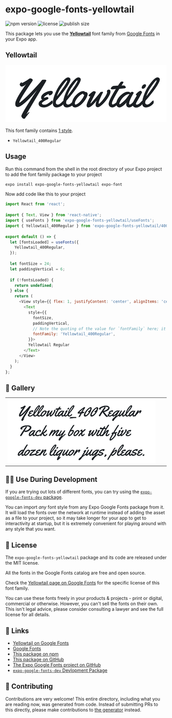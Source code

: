 # expo-google-fonts-yellowtail

![npm version](https://flat.badgen.net/npm/v/expo-google-fonts-yellowtail)
![license](https://flat.badgen.net/github/license/expo/google-fonts)
![publish size](https://flat.badgen.net/packagephobia/install/expo-google-fonts-yellowtail)

This package lets you use the [**Yellowtail**](https://fonts.google.com/specimen/Yellowtail) font family from [Google Fonts](https://fonts.google.com/) in your Expo app.

## Yellowtail

![Yellowtail](./font-family.png)

This font family contains [1 style](#-gallery).

- `Yellowtail_400Regular`

## Usage

Run this command from the shell in the root directory of your Expo project to add the font family package to your project
```sh
expo install expo-google-fonts-yellowtail expo-font
```

Now add code like this to your project
```js
import React from 'react';

import { Text, View } from 'react-native';
import { useFonts } from 'expo-google-fonts-yellowtail/useFonts';
import { Yellowtail_400Regular } from 'expo-google-fonts-yellowtail/400Regular';

export default () => {
  let [fontsLoaded] = useFonts({
    Yellowtail_400Regular,
  });

  let fontSize = 24;
  let paddingVertical = 6;

  if (!fontsLoaded) {
    return undefined;
  } else {
    return (
      <View style={{ flex: 1, justifyContent: 'center', alignItems: 'center' }}>
        <Text
          style={{
            fontSize,
            paddingVertical,
            // Note the quoting of the value for `fontFamily` here; it expects a string!
            fontFamily: 'Yellowtail_400Regular',
          }}>
          Yellowtail Regular
        </Text>
      </View>
    );
  }
};

```

## 🔡 Gallery


||||
|-|-|-|
|![Yellowtail_400Regular](.//400Regular/Yellowtail_400Regular.ttf.png)||||


## 👩‍💻 Use During Development

If you are trying out lots of different fonts, you can try using the [`expo-google-fonts-dev` package](https://github.com/freeboub/google-fonts/tree/master/font-packages/dev#readme).

You can import *any* font style from any Expo Google Fonts package from it. It will load the fonts
over the network at runtime instead of adding the asset as a file to your project, so it may take longer
for your app to get to interactivity at startup, but it is extremely convenient
for playing around with any style that you want.

## 📖 License

The `expo-google-fonts-yellowtail` package and its code are released under the MIT license.

All the fonts in the Google Fonts catalog are free and open source.

Check the [Yellowtail page on Google Fonts](https://fonts.google.com/specimen/Yellowtail) for the specific license of this font family.

You can use these fonts freely in your products & projects - print or digital, commercial or otherwise. However, you can't sell the fonts on their own. This isn't legal advice, please consider consulting a lawyer and see the full license for all details.

## 🔗 Links

- [Yellowtail on Google Fonts](https://fonts.google.com/specimen/Yellowtail)
- [Google Fonts](https://fonts.google.com/)
- [This package on npm](https://www.npmjs.com/package/expo-google-fonts-yellowtail)
- [This package on GitHub](https://github.com/freeboub/google-fonts/tree/master/font-packages/yellowtail)
- [The Expo Google Fonts project on GitHub](https://github.com/freeboub/google-fonts)
- [`expo-google-fonts-dev` Devlopment Package](https://github.com/freeboub/google-fonts/tree/master/font-packages/dev)

## 🤝 Contributing

Contributions are very welcome! This entire directory, including what you are reading now, was generated from code. Instead of submitting PRs to this directly, please make contributions to [the generator](https://github.com/freeboub/google-fonts/tree/master/packages/generator) instead.
